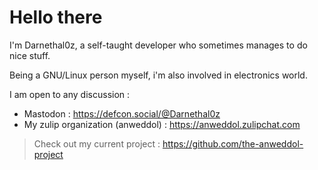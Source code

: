 # Hello there

I'm Darnethal0z, a self-taught developer who sometimes manages to do nice stuff.

Being a GNU/Linux person myself, i'm also involved in electronics world.

I am open to any discussion : 
- Mastodon : https://defcon.social/@Darnethal0z
- My zulip organization (anweddol) : https://anweddol.zulipchat.com

> Check out my current project : https://github.com/the-anweddol-project
